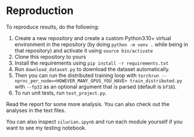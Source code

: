 # Reproduction

To reproduce results, do the following:

1. Create a new repository and create a custom Python3.10+ virtual environment in the repository (by doing ``python -m venv .`` while being in that repository) and activate it using ``source bin/activate``
2. Clone this repository to yours
3. Install the requirements using ``pip install -r requirements.txt``
4. Run `download_dataset.py` to download the dataset automatically.
5. Then you can run the distributed training loop with ``torchrun --nproc_per_node=<HOWEVER_MANY_GPUS_YOU_HAVE> train_distributed.py`` with ``--fp32`` as an optional argument that is parsed (default is ``bf16``).
6. To run unit tests, run ``test_project.py``.

Read the report for some more analysis. You can also check out the analyses in the text files.

You can also inspect ``silurian.ipynb`` and run each module yourself if you want to see my testing notebook.
